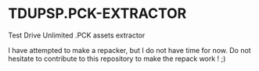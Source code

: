 # TDUPSP.PCK-EXTRACTOR
Test Drive Unlimited .PCK assets extractor

I have attempted to make a repacker, but I do not have time for now. Do not hesitate to contribute to this repository to make the repack work ! ;)
